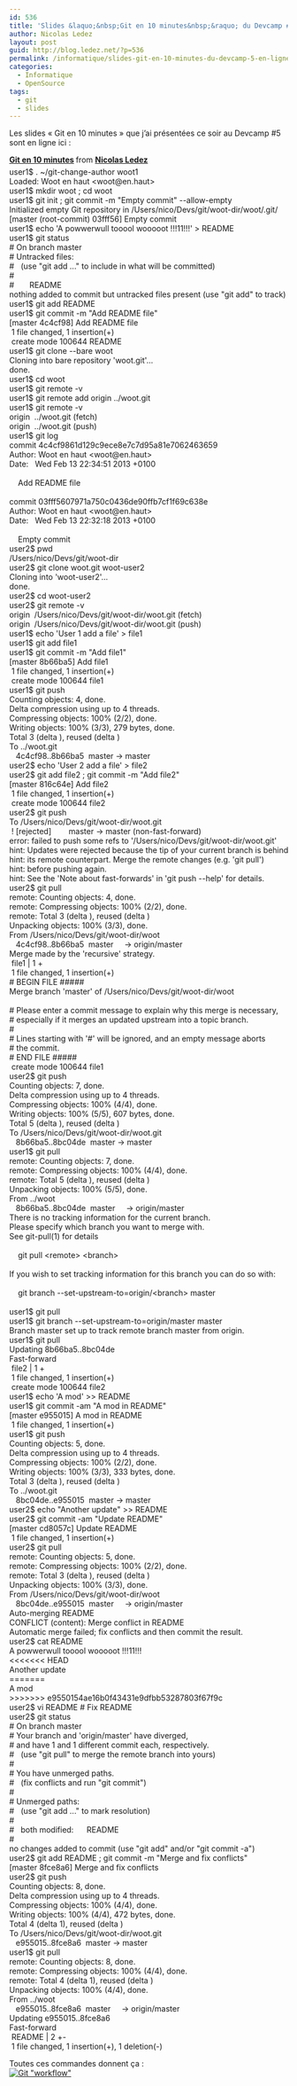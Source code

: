 ```yaml
---
id: 536
title: 'Slides &laquo;&nbsp;Git en 10 minutes&nbsp;&raquo; du Devcamp #5 en ligne'
author: Nicolas Ledez
layout: post
guid: http://blog.ledez.net/?p=536
permalink: /informatique/slides-git-en-10-minutes-du-devcamp-5-en-ligne/
categories:
  - Informatique
  - OpenSource
tags:
  - git
  - slides
---
```

Les slides &laquo;&nbsp;Git en 10 minutes&nbsp;&raquo; que j&rsquo;ai présentées ce soir au Devcamp #5 sont en ligne ici :

<!--more-->



<div style="margin-bottom: 5px;">
  <strong> <a title="Git en 10 minutes" href="http://www.slideshare.net/ledez/10-minutes4git" target="_blank">Git en 10 minutes</a> </strong> from <strong><a href="http://www.slideshare.net/ledez" target="_blank">Nicolas Ledez</a></strong>
</div>

<div class="codecolorer-container bash default" style="overflow:auto;white-space:nowrap;">
  <div class="bash codecolorer">
    <span class="co4">user1$ </span>. ~<span class="sy0">/</span>git-change-author woot1<br /> Loaded: Woot en haut <span class="sy0"><</span>woot<span class="sy0">@</span>en.haut<span class="sy0">></span><br /> <span class="co4">user1$ </span><span class="kw2">mkdir</span> woot ; <span class="kw3">cd</span> woot<br /> <span class="co4">user1$ </span><span class="kw2">git init</span> ; <span class="kw2">git commit</span> <span class="re5">-m</span> <span class="st0">"Empty commit"</span> <span class="re5">--allow-empty</span><br /> Initialized empty Git repository <span class="kw1">in</span> <span class="sy0">/</span>Users<span class="sy0">/</span>nico<span class="sy0">/</span>Devs<span class="sy0">/</span>git<span class="sy0">/</span>woot-dir<span class="sy0">/</span>woot<span class="sy0">/</span>.git<span class="sy0">/</span><br /> <span class="br0">&#91;</span>master <span class="br0">&#40;</span>root-commit<span class="br0">&#41;</span> 03fff56<span class="br0">&#93;</span> Empty commit<br /> <span class="co4">user1$ </span><span class="kw3">echo</span> <span class="st_h">'A powwerwull tooool wooooot !!!11!!!'</span> <span class="sy0">></span> README<br /> <span class="co4">user1$ </span><span class="kw2">git status</span><br /> <span class="co0"># On branch master</span><br /> <span class="co0"># Untracked files:</span><br /> <span class="co0"># &nbsp; (use "git add <file>..." to include in what will be committed)</span><br /> <span class="co0">#</span><br /> <span class="co0"># &nbsp; &nbsp; &nbsp; README</span><br /> nothing added to commit but untracked files present <span class="br0">&#40;</span>use <span class="st0">"git add"</span> to track<span class="br0">&#41;</span><br /> <span class="co4">user1$ </span><span class="kw2">git add</span> README <br /> <span class="co4">user1$ </span><span class="kw2">git commit</span> <span class="re5">-m</span> <span class="st0">"Add README file"</span><br /> <span class="br0">&#91;</span>master 4c4cf98<span class="br0">&#93;</span> Add README <span class="kw2">file</span><br /> &nbsp;<span class="nu0">1</span> <span class="kw2">file</span> changed, <span class="nu0">1</span> insertion<span class="br0">&#40;</span>+<span class="br0">&#41;</span><br /> &nbsp;create mode <span class="nu0">100644</span> README<br /> <span class="co4">user1$ </span><span class="kw2">git clone</span> <span class="re5">--bare</span> woot <br /> Cloning into bare repository <span class="st_h">'woot.git'</span>...<br /> done.<br /> <span class="co4">user1$ </span><span class="kw3">cd</span> woot<br /> <span class="co4">user1$ </span><span class="kw2">git remote</span> <span class="re5">-v</span><br /> <span class="co4">user1$ </span><span class="kw2">git remote</span> add origin ..<span class="sy0">/</span>woot.git<br /> <span class="co4">user1$ </span><span class="kw2">git remote</span> <span class="re5">-v</span> &nbsp; &nbsp; &nbsp; &nbsp; &nbsp; &nbsp; &nbsp; &nbsp; &nbsp; &nbsp;<br /> origin &nbsp;..<span class="sy0">/</span>woot.git <span class="br0">&#40;</span>fetch<span class="br0">&#41;</span><br /> origin &nbsp;..<span class="sy0">/</span>woot.git <span class="br0">&#40;</span>push<span class="br0">&#41;</span><br /> <span class="co4">user1$ </span><span class="kw2">git log</span> &nbsp; &nbsp; &nbsp; &nbsp; <br /> commit 4c4cf9861d129c9ece8e7c7d95a81e7062463659<br /> Author: Woot en haut <span class="sy0"><</span>woot<span class="sy0">@</span>en.haut<span class="sy0">></span><br /> Date: &nbsp; Wed Feb <span class="nu0">13</span> <span class="nu0">22</span>:<span class="nu0">34</span>:<span class="nu0">51</span> <span class="nu0">2013</span> +0100<br /> <br /> &nbsp; &nbsp; Add README <span class="kw2">file</span><br /> <br /> commit 03fff5607971a750c0436de90ffb7cf1f69c638e<br /> Author: Woot en haut <span class="sy0"><</span>woot<span class="sy0">@</span>en.haut<span class="sy0">></span><br /> Date: &nbsp; Wed Feb <span class="nu0">13</span> <span class="nu0">22</span>:<span class="nu0">32</span>:<span class="nu0">18</span> <span class="nu0">2013</span> +0100<br /> <br /> &nbsp; &nbsp; Empty commit<br /> <span class="co4">user2$ </span><span class="kw3">pwd</span><br /> <span class="sy0">/</span>Users<span class="sy0">/</span>nico<span class="sy0">/</span>Devs<span class="sy0">/</span>git<span class="sy0">/</span>woot-dir<br /> <span class="co4">user2$ </span><span class="kw2">git clone</span> woot.git woot-user2<br /> Cloning into <span class="st_h">'woot-user2'</span>...<br /> done.<br /> <span class="co4">user2$ </span><span class="kw3">cd</span> woot-user2 <br /> <span class="co4">user2$ </span><span class="kw2">git remote</span> <span class="re5">-v</span><br /> origin&nbsp; <span class="sy0">/</span>Users<span class="sy0">/</span>nico<span class="sy0">/</span>Devs<span class="sy0">/</span>git<span class="sy0">/</span>woot-dir<span class="sy0">/</span>woot.git <span class="br0">&#40;</span>fetch<span class="br0">&#41;</span><br /> origin&nbsp; <span class="sy0">/</span>Users<span class="sy0">/</span>nico<span class="sy0">/</span>Devs<span class="sy0">/</span>git<span class="sy0">/</span>woot-dir<span class="sy0">/</span>woot.git <span class="br0">&#40;</span>push<span class="br0">&#41;</span><br /> <span class="co4">user1$ </span><span class="kw3">echo</span> <span class="st_h">'User 1 add a file'</span> <span class="sy0">></span> file1<br /> <span class="co4">user1$ </span><span class="kw2">git add</span> file1<br /> <span class="co4">user1$ </span><span class="kw2">git commit</span> <span class="re5">-m</span> <span class="st0">"Add file1"</span> &nbsp;<br /> <span class="br0">&#91;</span>master 8b66ba5<span class="br0">&#93;</span> Add file1<br /> &nbsp;<span class="nu0">1</span> <span class="kw2">file</span> changed, <span class="nu0">1</span> insertion<span class="br0">&#40;</span>+<span class="br0">&#41;</span><br /> &nbsp;create mode <span class="nu0">100644</span> file1<br /> <span class="co4">user1$ </span><span class="kw2">git push</span><br /> Counting objects: <span class="nu0">4</span>, done.<br /> Delta compression using up to <span class="nu0">4</span> threads.<br /> Compressing objects: <span class="nu0">100</span><span class="sy0">%</span> <span class="br0">&#40;</span><span class="nu0">2</span><span class="sy0">/</span><span class="nu0">2</span><span class="br0">&#41;</span>, done.<br /> Writing objects: <span class="nu0">100</span><span class="sy0">%</span> <span class="br0">&#40;</span><span class="nu0">3</span><span class="sy0">/</span><span class="nu0">3</span><span class="br0">&#41;</span>, <span class="nu0">279</span> bytes, done.<br /> Total <span class="nu0">3</span> <span class="br0">&#40;</span>delta <span class="nu0"></span><span class="br0">&#41;</span>, reused <span class="nu0"></span> <span class="br0">&#40;</span>delta <span class="nu0"></span><span class="br0">&#41;</span><br /> To ..<span class="sy0">/</span>woot.git<br /> &nbsp; &nbsp;4c4cf98..8b66ba5 &nbsp;master -<span class="sy0">></span> master<br /> <span class="co4">user2$ </span><span class="kw3">echo</span> <span class="st_h">'User 2 add a file'</span> <span class="sy0">></span> file2<br /> <span class="co4">user2$ </span><span class="kw2">git add</span> file2 ; <span class="kw2">git commit</span> <span class="re5">-m</span> <span class="st0">"Add file2"</span><br /> <span class="br0">&#91;</span>master 816c64e<span class="br0">&#93;</span> Add file2<br /> &nbsp;<span class="nu0">1</span> <span class="kw2">file</span> changed, <span class="nu0">1</span> insertion<span class="br0">&#40;</span>+<span class="br0">&#41;</span><br /> &nbsp;create mode <span class="nu0">100644</span> file2<br /> <span class="co4">user2$ </span><span class="kw2">git push</span><br /> To <span class="sy0">/</span>Users<span class="sy0">/</span>nico<span class="sy0">/</span>Devs<span class="sy0">/</span>git<span class="sy0">/</span>woot-dir<span class="sy0">/</span>woot.git<br /> &nbsp;<span class="sy0">!</span> <span class="br0">&#91;</span>rejected<span class="br0">&#93;</span> &nbsp; &nbsp; &nbsp; &nbsp;master -<span class="sy0">></span> master <span class="br0">&#40;</span>non-fast-forward<span class="br0">&#41;</span><br /> error: failed to push some refs to <span class="st_h">'/Users/nico/Devs/git/woot-dir/woot.git'</span><br /> hint: Updates were rejected because the tip of your current branch is behind<br /> hint: its remote counterpart. Merge the remote changes <span class="br0">&#40;</span>e.g. <span class="st_h">'git pull'</span><span class="br0">&#41;</span><br /> hint: before pushing again.<br /> hint: See the <span class="st_h">'Note about fast-forwards'</span> <span class="kw1">in</span> <span class="st_h">'git push --help'</span> <span class="kw1">for</span> details.<br /> <span class="co4">user2$ </span><span class="kw2">git pull</span><br /> remote: Counting objects: <span class="nu0">4</span>, done.<br /> remote: Compressing objects: <span class="nu0">100</span><span class="sy0">%</span> <span class="br0">&#40;</span><span class="nu0">2</span><span class="sy0">/</span><span class="nu0">2</span><span class="br0">&#41;</span>, done.<br /> remote: Total <span class="nu0">3</span> <span class="br0">&#40;</span>delta <span class="nu0"></span><span class="br0">&#41;</span>, reused <span class="nu0"></span> <span class="br0">&#40;</span>delta <span class="nu0"></span><span class="br0">&#41;</span><br /> Unpacking objects: <span class="nu0">100</span><span class="sy0">%</span> <span class="br0">&#40;</span><span class="nu0">3</span><span class="sy0">/</span><span class="nu0">3</span><span class="br0">&#41;</span>, done.<br /> From <span class="sy0">/</span>Users<span class="sy0">/</span>nico<span class="sy0">/</span>Devs<span class="sy0">/</span>git<span class="sy0">/</span>woot-dir<span class="sy0">/</span>woot<br /> &nbsp; &nbsp;4c4cf98..8b66ba5 &nbsp;master &nbsp; &nbsp; -<span class="sy0">></span> origin<span class="sy0">/</span>master<br /> Merge made by the <span class="st_h">'recursive'</span> strategy.<br /> &nbsp;file1 <span class="sy0">|</span> <span class="nu0">1</span> +<br /> &nbsp;<span class="nu0">1</span> <span class="kw2">file</span> changed, <span class="nu0">1</span> insertion<span class="br0">&#40;</span>+<span class="br0">&#41;</span><br /> <span class="co0"># BEGIN FILE #####</span><br /> Merge branch <span class="st_h">'master'</span> of <span class="sy0">/</span>Users<span class="sy0">/</span>nico<span class="sy0">/</span>Devs<span class="sy0">/</span>git<span class="sy0">/</span>woot-dir<span class="sy0">/</span>woot<br /> <br /> <span class="co0"># Please enter a commit message to explain why this merge is necessary,</span><br /> <span class="co0"># especially if it merges an updated upstream into a topic branch.</span><br /> <span class="co0"># </span><br /> <span class="co0"># Lines starting with '#' will be ignored, and an empty message aborts</span><br /> <span class="co0"># the commit.</span><br /> <span class="co0"># END FILE #####</span><br /> &nbsp;create mode <span class="nu0">100644</span> file1<br /> <span class="co4">user2$ </span><span class="kw2">git push</span><br /> Counting objects: <span class="nu0">7</span>, done.<br /> Delta compression using up to <span class="nu0">4</span> threads.<br /> Compressing objects: <span class="nu0">100</span><span class="sy0">%</span> <span class="br0">&#40;</span><span class="nu0">4</span><span class="sy0">/</span><span class="nu0">4</span><span class="br0">&#41;</span>, done.<br /> Writing objects: <span class="nu0">100</span><span class="sy0">%</span> <span class="br0">&#40;</span><span class="nu0">5</span><span class="sy0">/</span><span class="nu0">5</span><span class="br0">&#41;</span>, <span class="nu0">607</span> bytes, done.<br /> Total <span class="nu0">5</span> <span class="br0">&#40;</span>delta <span class="nu0"></span><span class="br0">&#41;</span>, reused <span class="nu0"></span> <span class="br0">&#40;</span>delta <span class="nu0"></span><span class="br0">&#41;</span><br /> To <span class="sy0">/</span>Users<span class="sy0">/</span>nico<span class="sy0">/</span>Devs<span class="sy0">/</span>git<span class="sy0">/</span>woot-dir<span class="sy0">/</span>woot.git<br /> &nbsp; &nbsp;8b66ba5..8bc04de &nbsp;master -<span class="sy0">></span> master<br /> <span class="co4">user1$ </span><span class="kw2">git pull</span><br /> remote: Counting objects: <span class="nu0">7</span>, done.<br /> remote: Compressing objects: <span class="nu0">100</span><span class="sy0">%</span> <span class="br0">&#40;</span><span class="nu0">4</span><span class="sy0">/</span><span class="nu0">4</span><span class="br0">&#41;</span>, done.<br /> remote: Total <span class="nu0">5</span> <span class="br0">&#40;</span>delta <span class="nu0"></span><span class="br0">&#41;</span>, reused <span class="nu0"></span> <span class="br0">&#40;</span>delta <span class="nu0"></span><span class="br0">&#41;</span><br /> Unpacking objects: <span class="nu0">100</span><span class="sy0">%</span> <span class="br0">&#40;</span><span class="nu0">5</span><span class="sy0">/</span><span class="nu0">5</span><span class="br0">&#41;</span>, done.<br /> From ..<span class="sy0">/</span>woot<br /> &nbsp; &nbsp;8b66ba5..8bc04de &nbsp;master &nbsp; &nbsp; -<span class="sy0">></span> origin<span class="sy0">/</span>master<br /> There is no tracking information <span class="kw1">for</span> the current branch.<br /> Please specify <span class="kw2">which</span> branch you want to merge with.<br /> See <span class="kw2">git-pull</span><span class="br0">&#40;</span><span class="nu0">1</span><span class="br0">&#41;</span> <span class="kw1">for</span> details<br /> <br /> &nbsp; &nbsp; <span class="kw2">git pull</span> <span class="sy0"><</span>remote<span class="sy0">></span> <span class="sy0"><</span>branch<span class="sy0">></span><br /> <br /> If you wish to <span class="kw1">set</span> tracking information <span class="kw1">for</span> this branch you can <span class="kw1">do</span> so with:<br /> <br /> &nbsp; &nbsp; <span class="kw2">git branch</span> <span class="re5">--set-upstream-to</span>=origin<span class="sy0">/<</span>branch<span class="sy0">></span> master<br /> <br /> <span class="co4">user1$ </span><span class="kw2">git pull</span> <br /> <span class="co4">user1$ </span><span class="kw2">git branch</span> <span class="re5">--set-upstream-to</span>=origin<span class="sy0">/</span>master master &nbsp;<br /> Branch master <span class="kw1">set</span> up to track remote branch master from origin.<br /> <span class="co4">user1$ </span><span class="kw2">git pull</span> &nbsp; &nbsp; &nbsp; &nbsp; &nbsp; &nbsp; &nbsp; &nbsp; &nbsp; &nbsp; &nbsp; &nbsp; &nbsp; &nbsp; &nbsp; &nbsp; &nbsp; &nbsp; &nbsp; &nbsp; <br /> Updating 8b66ba5..8bc04de<br /> Fast-forward<br /> &nbsp;file2 <span class="sy0">|</span> <span class="nu0">1</span> +<br /> &nbsp;<span class="nu0">1</span> <span class="kw2">file</span> changed, <span class="nu0">1</span> insertion<span class="br0">&#40;</span>+<span class="br0">&#41;</span><br /> &nbsp;create mode <span class="nu0">100644</span> file2<br /> <span class="co4">user1$ </span><span class="kw3">echo</span> <span class="st_h">'A mod'</span> <span class="sy0">>></span> README <br /> <span class="co4">user1$ </span><span class="kw2">git commit</span> <span class="re5">-am</span> <span class="st0">"A mod in README"</span> &nbsp; &nbsp; &nbsp; &nbsp; &nbsp; <br /> <span class="br0">&#91;</span>master e955015<span class="br0">&#93;</span> A mod <span class="kw1">in</span> README<br /> &nbsp;<span class="nu0">1</span> <span class="kw2">file</span> changed, <span class="nu0">1</span> insertion<span class="br0">&#40;</span>+<span class="br0">&#41;</span><br /> <span class="co4">user1$ </span><span class="kw2">git push</span><br /> Counting objects: <span class="nu0">5</span>, done.<br /> Delta compression using up to <span class="nu0">4</span> threads.<br /> Compressing objects: <span class="nu0">100</span><span class="sy0">%</span> <span class="br0">&#40;</span><span class="nu0">2</span><span class="sy0">/</span><span class="nu0">2</span><span class="br0">&#41;</span>, done.<br /> Writing objects: <span class="nu0">100</span><span class="sy0">%</span> <span class="br0">&#40;</span><span class="nu0">3</span><span class="sy0">/</span><span class="nu0">3</span><span class="br0">&#41;</span>, <span class="nu0">333</span> bytes, done.<br /> Total <span class="nu0">3</span> <span class="br0">&#40;</span>delta <span class="nu0"></span><span class="br0">&#41;</span>, reused <span class="nu0"></span> <span class="br0">&#40;</span>delta <span class="nu0"></span><span class="br0">&#41;</span><br /> To ..<span class="sy0">/</span>woot.git<br /> &nbsp; &nbsp;8bc04de..e955015 &nbsp;master -<span class="sy0">></span> master<br /> <span class="co4">user2$ </span><span class="kw3">echo</span> <span class="st0">"Another update"</span> <span class="sy0">>></span> README<br /> <span class="co4">user2$ </span><span class="kw2">git commit</span> <span class="re5">-am</span> <span class="st0">"Update README"</span><br /> <span class="br0">&#91;</span>master cd8057c<span class="br0">&#93;</span> Update README<br /> &nbsp;<span class="nu0">1</span> <span class="kw2">file</span> changed, <span class="nu0">1</span> insertion<span class="br0">&#40;</span>+<span class="br0">&#41;</span><br /> <span class="co4">user2$ </span><span class="kw2">git pull</span><br /> remote: Counting objects: <span class="nu0">5</span>, done.<br /> remote: Compressing objects: <span class="nu0">100</span><span class="sy0">%</span> <span class="br0">&#40;</span><span class="nu0">2</span><span class="sy0">/</span><span class="nu0">2</span><span class="br0">&#41;</span>, done.<br /> remote: Total <span class="nu0">3</span> <span class="br0">&#40;</span>delta <span class="nu0"></span><span class="br0">&#41;</span>, reused <span class="nu0"></span> <span class="br0">&#40;</span>delta <span class="nu0"></span><span class="br0">&#41;</span><br /> Unpacking objects: <span class="nu0">100</span><span class="sy0">%</span> <span class="br0">&#40;</span><span class="nu0">3</span><span class="sy0">/</span><span class="nu0">3</span><span class="br0">&#41;</span>, done.<br /> From <span class="sy0">/</span>Users<span class="sy0">/</span>nico<span class="sy0">/</span>Devs<span class="sy0">/</span>git<span class="sy0">/</span>woot-dir<span class="sy0">/</span>woot<br /> &nbsp; &nbsp;8bc04de..e955015 &nbsp;master &nbsp; &nbsp; -<span class="sy0">></span> origin<span class="sy0">/</span>master<br /> Auto-merging README<br /> CONFLICT <span class="br0">&#40;</span>content<span class="br0">&#41;</span>: Merge conflict <span class="kw1">in</span> README<br /> Automatic merge failed; fix conflicts and <span class="kw1">then</span> commit the result.<br /> <span class="co4">user2$ </span><span class="kw2">cat</span> README <br /> A powwerwull tooool wooooot <span class="sy0">!!!</span><span class="nu0">11</span><span class="sy0">!!!</span><br /> <span class="sy0"><<<<<<<</span> HEAD<br /> Another update<br /> =======<br /> A mod<br /> <span class="sy0">>>>>>>></span> e9550154ae16b0f43431e9dfbb53287803f67f9c<br /> <span class="co4">user2$ </span><span class="kw2">vi</span> README <span class="co0"># Fix README</span><br /> <span class="co4">user2$ </span><span class="kw2">git status</span><br /> <span class="co0"># On branch master</span><br /> <span class="co0"># Your branch and 'origin/master' have diverged,</span><br /> <span class="co0"># and have 1 and 1 different commit each, respectively.</span><br /> <span class="co0"># &nbsp; (use "git pull" to merge the remote branch into yours)</span><br /> <span class="co0">#</span><br /> <span class="co0"># You have unmerged paths.</span><br /> <span class="co0"># &nbsp; (fix conflicts and run "git commit")</span><br /> <span class="co0">#</span><br /> <span class="co0"># Unmerged paths:</span><br /> <span class="co0"># &nbsp; (use "git add <file>..." to mark resolution)</span><br /> <span class="co0">#</span><br /> <span class="co0"># &nbsp; both modified: &nbsp; &nbsp; &nbsp;README</span><br /> <span class="co0">#</span><br /> no changes added to commit <span class="br0">&#40;</span>use <span class="st0">"git add"</span> and<span class="sy0">/</span>or <span class="st0">"git commit -a"</span><span class="br0">&#41;</span><br /> <span class="co4">user2$ </span><span class="kw2">git add</span> README ; <span class="kw2">git commit</span> <span class="re5">-m</span> <span class="st0">"Merge and fix conflicts"</span><br /> <span class="br0">&#91;</span>master 8fce8a6<span class="br0">&#93;</span> Merge and fix conflicts<br /> <span class="co4">user2$ </span><span class="kw2">git push</span><br /> Counting objects: <span class="nu0">8</span>, done.<br /> Delta compression using up to <span class="nu0">4</span> threads.<br /> Compressing objects: <span class="nu0">100</span><span class="sy0">%</span> <span class="br0">&#40;</span><span class="nu0">4</span><span class="sy0">/</span><span class="nu0">4</span><span class="br0">&#41;</span>, done.<br /> Writing objects: <span class="nu0">100</span><span class="sy0">%</span> <span class="br0">&#40;</span><span class="nu0">4</span><span class="sy0">/</span><span class="nu0">4</span><span class="br0">&#41;</span>, <span class="nu0">472</span> bytes, done.<br /> Total <span class="nu0">4</span> <span class="br0">&#40;</span>delta <span class="nu0">1</span><span class="br0">&#41;</span>, reused <span class="nu0"></span> <span class="br0">&#40;</span>delta <span class="nu0"></span><span class="br0">&#41;</span><br /> To <span class="sy0">/</span>Users<span class="sy0">/</span>nico<span class="sy0">/</span>Devs<span class="sy0">/</span>git<span class="sy0">/</span>woot-dir<span class="sy0">/</span>woot.git<br /> &nbsp; &nbsp;e955015..8fce8a6 &nbsp;master -<span class="sy0">></span> master<br /> <span class="co4">user1$ </span><span class="kw2">git pull</span><br /> remote: Counting objects: <span class="nu0">8</span>, done.<br /> remote: Compressing objects: <span class="nu0">100</span><span class="sy0">%</span> <span class="br0">&#40;</span><span class="nu0">4</span><span class="sy0">/</span><span class="nu0">4</span><span class="br0">&#41;</span>, done.<br /> remote: Total <span class="nu0">4</span> <span class="br0">&#40;</span>delta <span class="nu0">1</span><span class="br0">&#41;</span>, reused <span class="nu0"></span> <span class="br0">&#40;</span>delta <span class="nu0"></span><span class="br0">&#41;</span><br /> Unpacking objects: <span class="nu0">100</span><span class="sy0">%</span> <span class="br0">&#40;</span><span class="nu0">4</span><span class="sy0">/</span><span class="nu0">4</span><span class="br0">&#41;</span>, done.<br /> From ..<span class="sy0">/</span>woot<br /> &nbsp; &nbsp;e955015..8fce8a6 &nbsp;master &nbsp; &nbsp; -<span class="sy0">></span> origin<span class="sy0">/</span>master<br /> Updating e955015..8fce8a6<br /> Fast-forward<br /> &nbsp;README <span class="sy0">|</span> <span class="nu0">2</span> +-<br /> &nbsp;<span class="nu0">1</span> <span class="kw2">file</span> changed, <span class="nu0">1</span> insertion<span class="br0">&#40;</span>+<span class="br0">&#41;</span>, <span class="nu0">1</span> deletion<span class="br0">&#40;</span>-<span class="br0">&#41;</span>
  </div>
</div>

Toutes ces commandes donnent ça :  
[<img src="http://blog.ledez.net/wp-content/uploads/2013/02/by-default-2013-02-13-at-22.55.41.png" alt="Git &quot;workflow&quot;" class="alignnone size-medium wp-image-545" />][1]

 [1]: http://blog.ledez.net/wp-content/uploads/2013/02/by-default-2013-02-13-at-22.55.41.png